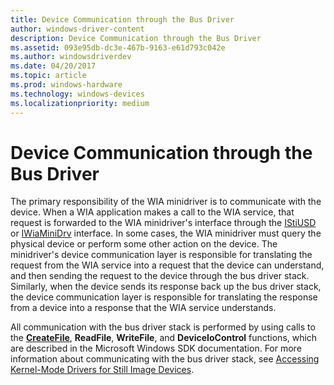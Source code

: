 ```yaml
---
title: Device Communication through the Bus Driver
author: windows-driver-content
description: Device Communication through the Bus Driver
ms.assetid: 093e95db-dc3e-467b-9163-e61d793c042e
ms.author: windowsdriverdev
ms.date: 04/20/2017
ms.topic: article
ms.prod: windows-hardware
ms.technology: windows-devices
ms.localizationpriority: medium
---
```


# Device Communication through the Bus Driver





The primary responsibility of the WIA minidriver is to communicate with the device. When a WIA application makes a call to the WIA service, that request is forwarded to the WIA minidriver's interface through the [IStiUSD](istiusd-com-interface.md) or [IWiaMiniDrv](https://msdn.microsoft.com/library/windows/hardware/ff545027) interface. In some cases, the WIA minidriver must query the physical device or perform some other action on the device. The minidriver's device communication layer is responsible for translating the request from the WIA service into a request that the device can understand, and then sending the request to the device through the bus driver stack. Similarly, when the device sends its response back up the bus driver stack, the device communication layer is responsible for translating the response from a device into a response that the WIA service understands.

All communication with the bus driver stack is performed by using calls to the [**CreateFile**](https://msdn.microsoft.com/library/windows/desktop/aa363858), **ReadFile**, **WriteFile**, and **DeviceIoControl** functions, which are described in the Microsoft Windows SDK documentation. For more information about communicating with the bus driver stack, see [Accessing Kernel-Mode Drivers for Still Image Devices](accessing-kernel-mode-drivers-for-still-image-devices.md).

 

 




